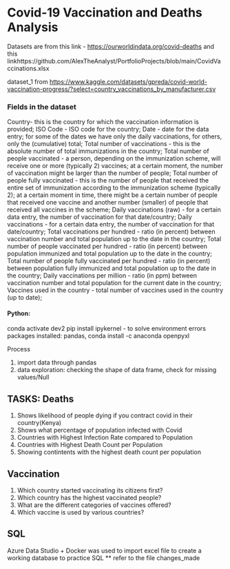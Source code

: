 # Covid-19 Vaccination and Deaths Analysis
Datasets are from this link - https://ourworldindata.org/covid-deaths  and this linkhttps://github.com/AlexTheAnalyst/PortfolioProjects/blob/main/CovidVaccinations.xlsx 

dataset_1 from https://www.kaggle.com/datasets/gpreda/covid-world-vaccination-progress/?select=country_vaccinations_by_manufacturer.csv 


### Fields in the dataset

Country- this is the country for which the vaccination information is provided;
ISO Code - ISO code for the country;
Date - date for the data entry; for some of the dates we have only the daily vaccinations, for others, only the (cumulative) total;
Total number of vaccinations - this is the absolute number of total immunizations in the country;
Total number of people vaccinated - a person, depending on the immunization scheme, will receive one or more (typically 2) vaccines; at a certain moment, the number of vaccination might be larger than the number of people;
Total number of people fully vaccinated - this is the number of people that received the entire set of immunization according to the immunization scheme (typically 2); at a certain moment in time, there might be a certain number of people that received one vaccine and another number (smaller) of people that received all vaccines in the scheme;
Daily vaccinations (raw) - for a certain data entry, the number of vaccination for that date/country;
Daily vaccinations - for a certain data entry, the number of vaccination for that date/country;
Total vaccinations per hundred - ratio (in percent) between vaccination number and total population up to the date in the country;
Total number of people vaccinated per hundred - ratio (in percent) between population immunized and total population up to the date in the country;
Total number of people fully vaccinated per hundred - ratio (in percent) between population fully immunized and total population up to the date in the country;
Daily vaccinations per million - ratio (in ppm) between vaccination number and total population for the current date in the country;
Vaccines used in the country - total number of vaccines used in the country (up to date);


#### Python:
conda activate dev2
pip install ipykernel - to solve environment errors
packages installed: 
pandas, 
conda install -c anaconda openpyxl

Process

1. import data through pandas
2. data exploration: checking the shape of data frame, check for missing values/Null

TASKS:
Deaths
-----
1. Shows likelihood of people dying if you contract covid in their country(Kenya)
2. Shows what percentage of population infected with Covid 
3. Countries with Highest Infection Rate compared to Population
4. Countries with Highest Death Count per Population
5. Showing contintents with the highest death count per population

Vaccination
----

1. Which country started vaccinating its citizens first?
2. Which country has the highest vaccinated people?
3. What are the different categories of vaccines offered?
4. Which vaccine is used by various countries?

## SQL

Azure Data Studio + Docker was used to import excel file to create a working database to practice SQL
** refer to the file changes_made 


